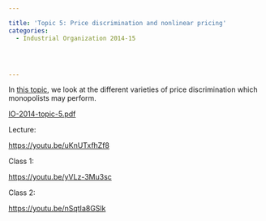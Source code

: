```yaml
---

title: 'Topic 5: Price discrimination and nonlinear pricing'
categories:
  - Industrial Organization 2014-15




---
```

In <a href="https://www.tholden.org/wp-content/uploads/2014/11/IO-2014-topic-5.pdf">this topic</a>, we look at the different varieties of price discrimination which monopolists may perform.






<object data="https://www.tholden.org/wp-content/uploads/2014/11/IO-2014-topic-5.pdf" type="application/pdf" width="100%" height="100%"><a href="https://www.tholden.org/wp-content/uploads/2014/11/IO-2014-topic-5.pdf">IO-2014-topic-5.pdf</a></object>






Lecture:

https://youtu.be/uKnUTxfhZf8

Class 1:

https://youtu.be/yVLz-3Mu3sc

Class 2:

https://youtu.be/nSqtIa8GSlk
